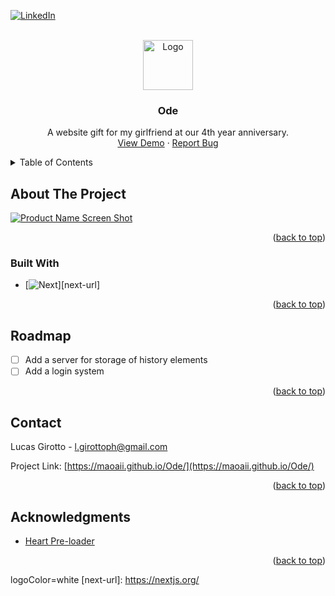 <!-- Improved compatibility of back to top link: See: https://github.com/othneildrew/Best-README-Template/pull/73 -->

<a name="readme-top"></a>

<!--
*** Thanks for checking out the Best-README-Template. If you have a suggestion
*** that would make this better, please fork the repo and create a pull request
*** or simply open an issue with the tag "enhancement".
*** Don't forget to give the project a star!
*** Thanks again! Now go create something AMAZING! :D
-->

[![LinkedIn][linkedin-shield]][linkedin-url]

<!-- PROJECT LOGO -->
<br />
<div align="center">
  <a href="https://github.com/Maoaii/Ode">
    <img src="images/logo.png" alt="Logo" width="80" height="80">
  </a>

<h3 align="center">Ode</h3>

  <p align="center">
    A website gift for my girlfriend at our 4th year anniversary.
    <br />
    <a href="https://maoaii.github.io/Ode/">View Demo</a>
    ·
    <a href="https://github.com/Maoaii/Ode/issues">Report Bug</a>
  </p>
</div>

<!-- TABLE OF CONTENTS -->
<details>
  <summary>Table of Contents</summary>
  <ol>
    <li>
      <a href="#about-the-project">About The Project</a>
      <ul>
        <li><a href="#built-with">Built With</a></li>
      </ul>
    </li>
    <li><a href="#roadmap">Roadmap</a></li>
    <li><a href="#license">License</a></li>
    <li><a href="#contact">Contact</a></li>
    <li><a href="#acknowledgments">Acknowledgments</a></li>
  </ol>
</details>

<!-- ABOUT THE PROJECT -->

## About The Project

[![Product Name Screen Shot][product-screenshot]](https://example.com)

<p align="right">(<a href="#readme-top">back to top</a>)</p>

### Built With

- [![Next][next.js]][next-url]

<p align="right">(<a href="#readme-top">back to top</a>)</p>

<!-- ROADMAP -->

## Roadmap

- [ ] Add a server for storage of history elements
- [ ] Add a login system

<p align="right">(<a href="#readme-top">back to top</a>)</p>

<!-- CONTACT -->

## Contact

Lucas Girotto - l.girottoph@gmail.com

Project Link: [https://maoaii.github.io/Ode/](https://maoaii.github.io/Ode/)

<p align="right">(<a href="#readme-top">back to top</a>)</p>

<!-- ACKNOWLEDGMENTS -->

## Acknowledgments

- [Heart Pre-loader](https://codepen.io/bbosmedia/pen/pZOqqP)

<p align="right">(<a href="#readme-top">back to top</a>)</p>

<!-- MARKDOWN LINKS & IMAGES -->
<!-- https://www.markdownguide.org/basic-syntax/#reference-style-links -->

[linkedin-shield]: https://img.shields.io/badge/-LinkedIn-black.svg?style=for-the-badge&logo=linkedin&colorB=555
[linkedin-url]: https://linkedin.com/in/ucas-girotto-4530b9233
[product-screenshot]: images/screenshot.png
[next.js]: https://img.shields.io/badge/next.js-000000?style=for-the-badge&logo=nextdotjs&

logoColor=white
[next-url]: https://nextjs.org/
